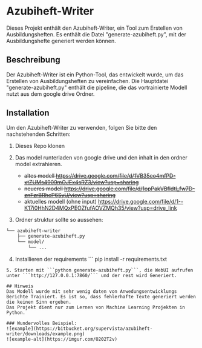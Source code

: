 # Azubiheft-Writer

Dieses Projekt enthält den Azubiheft-Writer, ein Tool zum Erstellen von Ausbildungsheften. Es enthält die Datei "generate-azubiheft.py", mit der Ausbildungshefte generiert werden können.

## Beschreibung

Der Azubiheft-Writer ist ein Python-Tool, das entwickelt wurde, um das Erstellen von Ausbildungsheften zu vereinfachen. Die Hauptdatei "generate-azubiheft.py" enthält die pipeline, die das vortrainierte Modell nutzt aus dem google drive Ordner.

## Installation

Um den Azubiheft-Writer zu verwenden, folgen Sie bitte den nachstehenden Schritten:

1. Dieses Repo klonen

2. Das model runterladen von google drive und den inhalt in den ordner model extrahieren.
    - ~~altes modell https://drive.google.com/file/d/1VB35eo4mfPD-xtZUMs4909mOJEx4sRZ3/view?usp=sharing~~
    - ~~neueres modell https://drive.google.com/file/d/1opPakVBfldtl_fw7D-znFzrBRhcP6SyU/view?usp=sharing~~
    - aktuelles modell (ohne input) https://drive.google.com/file/d/1--K17i0HhN2D4MQxPEOZfufAOVZMQh35/view?usp=drive_link
3. Ordner struktur sollte so aussehen:
```bash
└── azubiheft-writer
    ├── generate-azubiheft.py
    └── model/
        └── ... 

```

4. Installieren der requirements ```
pip install -r requirements.txt
```
5. Starten mit ```python generate-azubiheft.py```, die WebUI aufrufen unter ```http://127.0.0.1:7860/``` und der rest wird Generiert.

## Hinweis
Das Modell wurde mit sehr wenig daten von Anwedungsentwicklungs Berichte Trainiert. Es ist so, dass fehlerhafte Texte generiert werden die keinen Sinn ergeben.
Das Projekt dient nur zum Lernen von Machine Learning Projekten in Python.

### Wundervolles Beispiel:
![example](https://bitbucket.org/supervista/azubiheft-writer/downloads/example.png)
![example-alt](https://imgur.com/O202T2v)